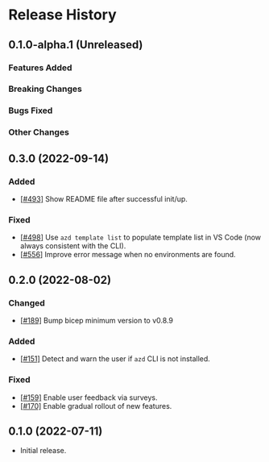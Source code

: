 # Release History

## 0.1.0-alpha.1 (Unreleased)

### Features Added

### Breaking Changes

### Bugs Fixed

### Other Changes

## 0.3.0 (2022-09-14)
### Added
- [[#493]](https://github.com/Azure/azure-dev/pull/493)  Show README file after successful init/up.

### Fixed
- [[#498]](https://github.com/Azure/azure-dev/pull/498) Use `azd template list` to populate template list in VS Code (now always consistent with the CLI).
- [[#556]](https://github.com/Azure/azure-dev/pull/556) Improve error message when no environments are found.

## 0.2.0 (2022-08-02)

### Changed
- [[#189]](https://github.com/Azure/azure-dev/pull/189) Bump bicep minimum version to v0.8.9

### Added
- [[#151]](https://github.com/Azure/azure-dev/pull/151) Detect and warn the user if `azd` CLI is not installed.

### Fixed
- [[#159]](https://github.com/Azure/azure-dev/pull/159) Enable user feedback via surveys.
- [[#170]](https://github.com/Azure/azure-dev/pull/170) Enable gradual rollout of new features.

## 0.1.0 (2022-07-11)

- Initial release.
